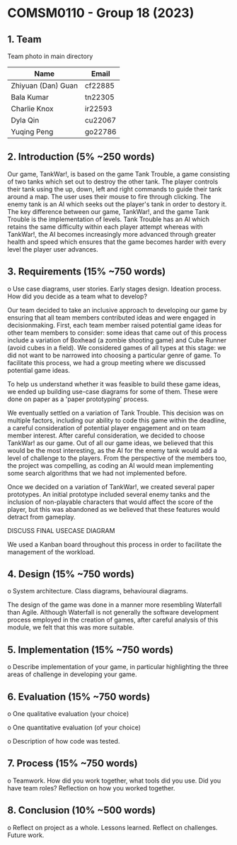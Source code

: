 # COMSM0110 - Group 18 (2023)


## 1. Team 

Team photo in main directory

|  Name      |   Email 		|
| -----------| ----------- |
| Zhiyuan (Dan) Guan|cf22885 |
| Bala Kumar	| tn22305 |
| Charlie Knox|  ir22593 | 
| Dyla Qin| cu22067 |
| Yuqing Peng| go22786 |



## 2. Introduction (5% ~250 words)

Our game, TankWar!, is based on the game Tank Trouble, a game consisting of two tanks which set out to destroy the other tank. The player controls their tank using the up, down, left and right commands to guide their tank around a map. The user uses their mouse to fire through clicking. The enemy tank is an AI which seeks out the player's tank in order to destory it. The key difference between our game, TankWar!, and the game Tank Trouble is the implementation of levels. Tank Trouble has an AI which retains the same difficulty within each player attempt whereas with TankWar!, the AI becomes increasingly more advanced through greater health and speed which ensures that the game becomes harder with every level the player user advances.  

## 3. Requirements (15% ~750 words)

o Use case diagrams, user stories. Early stages design. Ideation process. How did you decide as a team what to develop?

Our team decided to take an inclusive approach to developing our game by ensuring that all team members contributed ideas and were engaged in decisionmaking. First, each team member raised potential game ideas for other team members to consider: some ideas that came out of this process include a variation of Boxhead (a zombie shooting game) and Cube Runner (avoid cubes in a field). We considered games of all types at this stage: we did not want to be narrowed into choosing a particular genre of game. To facilitate this process, we had a group meeting where we discussed potential game ideas. 

To help us understand whether it was feasible to build these game ideas, we ended up building use-case diagrams for some of them. These were done on paper as a 'paper prototyping' process. 

We eventually settled on a variation of Tank Trouble. This decision was on multiple factors, including our ability to code this game within the deadline, a careful consideration of potential player engagement and on team member interest. After careful consideration, we decided to choose TankWar! as our game. Out of all our game ideas, we believed that this would be the most interesting, as the AI for the enemy tank would add a level of challenge to the players. From the perspective of the members too, the project was compelling, as coding an AI would mean implementing some search algorithms that we had not implemented before. 

Once we decided on a variation of TankWar!, we created several paper prototypes. An initial prototype included several enemy tanks and the inclusion of non-playable characters that would affect the score of the player, but this was abandoned as we believed that these features would detract from gameplay. 

DISCUSS FINAL USECASE DIAGRAM

We used a Kanban board throughout this process in order to facilitate the management of the workload. 

## 4. Design (15% ~750 words)

o System architecture. Class diagrams, behavioural diagrams.

The design of the game was done  in a manner more resembling Waterfall than Agile. Although Waterfall is not generally the software development process employed in the creation of games, after careful analysis of this module, we felt that this was more suitable. 

## 5. Implementation (15% ~750 words)

o Describe implementation of your game, in particular highlighting the three areas of challenge in developing your game.

## 6. Evaluation (15% ~750 words)

o One qualitative evaluation (your choice)

o One quantitative evaluation (of your choice)

o Description of how code was tested.

## 7. Process (15% ~750 words)

o Teamwork. How did you work together, what tools did you use. Did you have team roles? Reflection on how you worked together.

## 8. Conclusion (10% ~500 words)

o Reflect on project as a whole. Lessons learned. Reflect on challenges. Future work.
